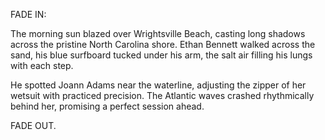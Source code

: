 FADE IN:

The morning sun blazed over Wrightsville Beach, casting long shadows across the pristine North Carolina shore. Ethan Bennett walked across the sand, his blue surfboard tucked under his arm, the salt air filling his lungs with each step.

He spotted Joann Adams near the waterline, adjusting the zipper of her wetsuit with practiced precision. The Atlantic waves crashed rhythmically behind her, promising a perfect session ahead.

FADE OUT.